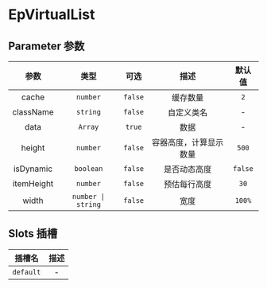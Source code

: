 # EpVirtualList
## Parameter 参数
| 参数 | 类型 | 可选 | 描述 | 默认值 |
| :-------: | :-------: | :-------: | :-------: | :-------: |
| cache | `number` | `false` | 缓存数量 | `2`|
| className | `string` | `false` | 自定义类名 | -|
| data | `Array` | `true` | 数据 | -|
| height | `number` | `false` | 容器高度，计算显示数量 | `500`|
| isDynamic | `boolean` | `false` | 是否动态高度 | `false`|
| itemHeight | `number` | `false` | 预估每行高度 | `30`|
| width | `number \| string` | `false` | 宽度 | `100%`|
## Slots 插槽
|    插槽名    |  描述   |
|:---------:|:-----:|
| `default` | - |
